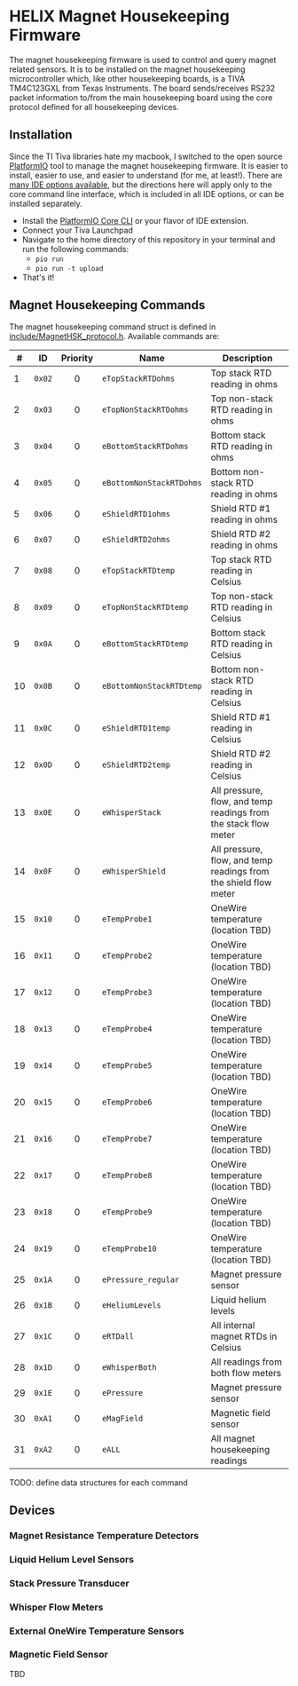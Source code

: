 # HELIX Magnet Housekeeping Firmware
The magnet housekeeping firmware is used to control and query magnet related sensors. It is to be installed on the magnet housekeeping microcontroller which, like other housekeeping boards, is a TIVA TM4C123GXL from Texas Instruments. The board sends/receives RS232 packet information to/from the main housekeeping board using the core protocol defined for all housekeeping devices. 

## Installation
Since the TI Tiva libraries hate my macbook, I switched to the open source [PlatformIO](https://platformio.org) tool to manage the magnet housekeeping firmware. It is easier to install, easier to use, and easier to understand (for me, at least!). There are [many IDE options available](https://platformio.org/install/integration), but the directions here will apply only to the core command line interface, which is included in all IDE options, or can be installed separately. 

- Install the [PlatformIO Core CLI](https://docs.platformio.org/en/latest//core/installation.html) or your flavor of IDE extension.
- Connect your Tiva Launchpad
- Navigate to the home directory of this repository in your terminal and run the following commands:
	- `pio run`
	- `pio run -t upload`
- That's it!

## Magnet Housekeeping Commands
The magnet housekeeping command struct is defined in [include/MagnetHSK_protocol.h](include/MagnetHSK_protocol.h). Available commands are:

| #   |   ID   | Priority | Name                     | Description                                                      |
| --- |:------:|:--------:| ------------------------ | ---------------------------------------------------------------- |
| 1   | `0x02` |    0     | `eTopStackRTDohms`       | Top stack RTD reading in ohms                                    |
| 2   | `0x03` |    0     | `eTopNonStackRTDohms`    | Top non-stack RTD reading in ohms                                |
| 3   | `0x04` |    0     | `eBottomStackRTDohms`    | Bottom stack RTD reading in ohms                                 |
| 4   | `0x05` |    0     | `eBottomNonStackRTDohms` | Bottom non-stack RTD reading in ohms                             |
| 5   | `0x06` |    0     | `eShieldRTD1ohms`        | Shield RTD \#1 reading in ohms                                   |
| 6   | `0x07` |    0     | `eShieldRTD2ohms`        | Shield RTD \#2 reading in ohms                                   |
| 7   | `0x08` |    0     | `eTopStackRTDtemp`       | Top stack RTD reading in Celsius                                 |
| 8   | `0x09` |    0     | `eTopNonStackRTDtemp`    | Top non-stack RTD reading in Celsius                             |
| 9   | `0x0A` |    0     | `eBottomStackRTDtemp`    | Bottom stack RTD reading in Celsius                              |
| 10  | `0x0B` |    0     | `eBottomNonStackRTDtemp` | Bottom non-stack RTD reading in Celsius                          |
| 11  | `0x0C` |    0     | `eShieldRTD1temp`        | Shield RTD \#1 reading in Celsius                                |
| 12  | `0x0D` |    0     | `eShieldRTD2temp`        | Shield RTD \#2 reading in Celsius                                |
| 13  | `0x0E` |    0     | `eWhisperStack`          | All pressure, flow, and temp readings from the stack flow meter  |
| 14  | `0x0F` |    0     | `eWhisperShield`         | All pressure, flow, and temp readings from the shield flow meter |
| 15  | `0x10` |    0     | `eTempProbe1`            | OneWire temperature (location TBD)                               |
| 16  | `0x11` |    0     | `eTempProbe2`            | OneWire temperature (location TBD)                               |
| 17  | `0x12` |    0     | `eTempProbe3`            | OneWire temperature (location TBD)                               |
| 18  | `0x13` |    0     | `eTempProbe4`            | OneWire temperature (location TBD)                               |
| 19  | `0x14` |    0     | `eTempProbe5`            | OneWire temperature (location TBD)                               |
| 20  | `0x15` |    0     | `eTempProbe6`            | OneWire temperature (location TBD)                               |
| 21  | `0x16` |    0     | `eTempProbe7`            | OneWire temperature (location TBD)                               |
| 22  | `0x17` |    0     | `eTempProbe8`            | OneWire temperature (location TBD)                               |
| 23  | `0x18` |    0     | `eTempProbe9`            | OneWire temperature (location TBD)                               |
| 24  | `0x19` |    0     | `eTempProbe10`           | OneWire temperature (location TBD)                               |
| 25  | `0x1A` |    0     | `ePressure_regular`      | Magnet pressure sensor                                           |
| 26  | `0x1B` |    0     | `eHeliumLevels`          | Liquid helium levels                                             |
| 27  | `0x1C` |    0     | `eRTDall`                | All internal magnet RTDs in Celsius                              |
| 28  | `0x1D` |    0     | `eWhisperBoth`           | All readings from both flow meters                               |
| 29  | `0x1E` |    0     | `ePressure`              | Magnet pressure sensor                                           |
| 30  | `0xA1` |    0     | `eMagField`              | Magnetic field sensor                                            |
| 31  | `0xA2` |    0     | `eALL`                   | All magnet housekeeping readings                                 |

TODO: define data structures for each command

## Devices

### Magnet Resistance Temperature Detectors

### Liquid Helium Level Sensors

### Stack Pressure Transducer

### Whisper Flow Meters

### External OneWire Temperature Sensors

### Magnetic Field Sensor

TBD
